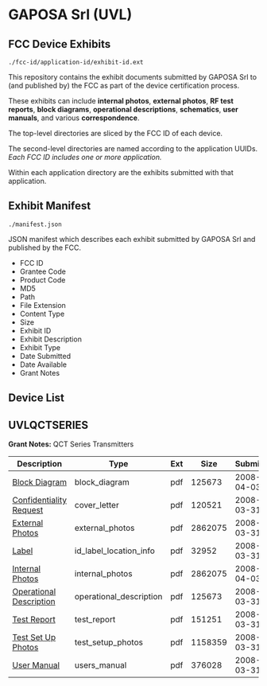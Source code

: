 # GAPOSA Srl (UVL)
## FCC Device Exhibits

```
./fcc-id/application-id/exhibit-id.ext
```

This repository contains the exhibit documents submitted by GAPOSA Srl to (and published by) the FCC as part of the device certification process.

These exhibits can include **internal photos**, **external photos**, **RF test reports**, **block diagrams**, **operational descriptions**, **schematics**, **user manuals**, and various **correspondence**.

The top-level directories are sliced by the FCC ID of each device.

The second-level directories are named according to the application UUIDs. *Each FCC ID includes one or more application.*

Within each application directory are the exhibits submitted with that application. 

## Exhibit Manifest

```
./manifest.json
```

JSON manifest which describes each exhibit submitted by GAPOSA Srl and published by the FCC.

- FCC ID
- Grantee Code
- Product Code
- MD5
- Path
- File Extension
- Content Type
- Size
- Exhibit ID
- Exhibit Description
- Exhibit Type
- Date Submitted
- Date Available
- Grant Notes

## Device List
## UVLQCTSERIES
**Grant Notes:** QCT Series Transmitters

| Description | Type | Ext | Size | Submitted | Available |
| ----------- | ---- | --- | ---- | --------- | --------- |
| [Block Diagram](UVLQCTSERIES/8f3d49c140c48231dc9cb4b9e086245b/921585.pdf) | block_diagram | pdf | 125673 | 2008-04-03 | 2008-04-03 |
| [Confidentiality Request](UVLQCTSERIES/8f3d49c140c48231dc9cb4b9e086245b/921583.pdf) | cover_letter | pdf | 120521 | 2008-03-31 | 2008-04-03 |
| [External Photos](UVLQCTSERIES/8f3d49c140c48231dc9cb4b9e086245b/921581.pdf) | external_photos | pdf | 2862075 | 2008-03-31 | 2008-04-03 |
| [Label](UVLQCTSERIES/8f3d49c140c48231dc9cb4b9e086245b/921584.pdf) | id_label_location_info | pdf | 32952 | 2008-03-31 | 2008-04-03 |
| [Internal Photos](UVLQCTSERIES/8f3d49c140c48231dc9cb4b9e086245b/921581.pdf) | internal_photos | pdf | 2862075 | 2008-04-03 | 2008-04-03 |
| [Operational Description](UVLQCTSERIES/8f3d49c140c48231dc9cb4b9e086245b/921585.pdf) | operational_description | pdf | 125673 | 2008-03-31 | 2008-04-03 |
| [Test Report](UVLQCTSERIES/8f3d49c140c48231dc9cb4b9e086245b/921582.pdf) | test_report | pdf | 151251 | 2008-03-31 | 2008-04-03 |
| [Test Set Up Photos](UVLQCTSERIES/8f3d49c140c48231dc9cb4b9e086245b/921580.pdf) | test_setup_photos | pdf | 1158359 | 2008-03-31 | 2008-04-03 |
| [User Manual](UVLQCTSERIES/8f3d49c140c48231dc9cb4b9e086245b/921586.pdf) | users_manual | pdf | 376028 | 2008-03-31 | 2008-04-03 |
